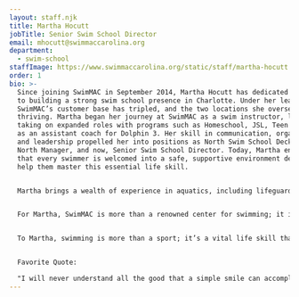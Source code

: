 ```yaml
---
layout: staff.njk
title: Martha Hocutt
jobTitle: Senior Swim School Director
email: mhocutt@swimmaccarolina.org
department:
  - swim-school
staffImage: https://www.swimmaccarolina.org/static/staff/martha-hocutt.jpg
order: 1
bio: >-
  Since joining SwimMAC in September 2014, Martha Hocutt has dedicated herself
  to building a strong swim school presence in Charlotte. Under her leadership,
  SwimMAC’s customer base has tripled, and the two locations she oversees are
  thriving. Martha began her journey at SwimMAC as a swim instructor, later
  taking on expanded roles with programs such as Homeschool, JSL, Teen Fit, and
  as an assistant coach for Dolphin 3. Her skill in communication, organization,
  and leadership propelled her into positions as North Swim School Deck Manager,
  North Manager, and now, Senior Swim School Director. Today, Martha ensures
  that every swimmer is welcomed into a safe, supportive environment designed to
  help them master this essential life skill.


  Martha brings a wealth of experience in aquatics, including lifeguarding at pools, lakes, and water parks, as well as teaching both swimming and in the classroom across the country. She has also served in various volunteer leadership roles, such as Vice President of the PTO and a member of the MOPS leadership team. Martha holds multiple certifications, including as a lifeguard, Chemical Pool Operator (CPO), Level 2 ASCA-certified coach, and Program Director with SwimAmerica. She is also a USMS member and LTS Certified instructor, prioritizing the highest standards of safety across all SwimMAC facilities.


  For Martha, SwimMAC is more than a renowned center for swimming; it is a community built on shared passion and teamwork. Her goal is to nurture this spirit, foster open communication within the team, and expand access to swimming lessons for families of all financial backgrounds. Martha is especially excited about the upcoming opening of a new “skills” pool in our Charlotte location, a project designed to encourage young non-swimmers to take their first steps into the water with SwimMAC.


  To Martha, swimming is more than a sport; it’s a vital life skill that everyone should have the opportunity to learn. Her dedication to swim education is shaped by those who have overcome challenges and by mentors like Kathy McKee, who instilled in her the values of resilience and leadership. Whether you’re new to swimming or getting to know SwimMAC, Martha looks forward to supporting you at every stage of your journey.


  Favorite Quote:

  "I will never understand all the good that a simple smile can accomplish." — Mother Teresa
---
```

